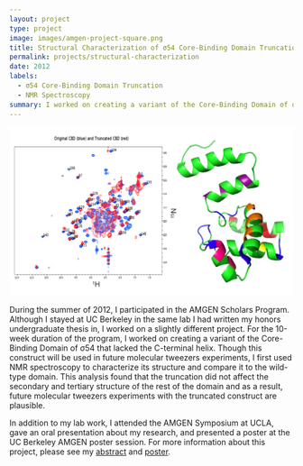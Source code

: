 ```yaml
---
layout: project
type: project
image: images/amgen-project-square.png
title: Structural Characterization of σ54 Core-Binding Domain Truncation
permalink: projects/structural-characterization
date: 2012
labels:
  - σ54 Core-Binding Domain Truncation
  - NMR Spectroscopy
summary: I worked on creating a variant of the Core-Binding Domain of σ54 that lacked the C-terminal helix. 
---
```


<img class="ui image" src="../images/amgen-project.png">

During the summer of 2012, I participated in the AMGEN Scholars Program. Although I stayed at UC Berkeley in the same lab I had written my honors undergraduate thesis in, I worked on a slightly different project. For the 10-week duration of the program, I worked on creating a variant of the Core-Binding Domain of σ54 that lacked the C-terminal helix. Though this construct will be used in future molecular tweezers experiments, I first used NMR spectroscopy to characterize its structure and compare it to the wild-type domain. This analysis found that the truncation did not affect the secondary and tertiary structure of the rest of the domain and as a result, future molecular tweezers experiments with the truncated construct are plausible.

In addition to my lab work, I attended the AMGEN Symposium at UCLA, gave an oral presentation about my research, and presented a poster at the UC Berkeley AMGEN poster session. For more information about this project, please see my [abstract](../resources/amgen-abstract.pdf) and [poster](amgen-poster.pdf).

